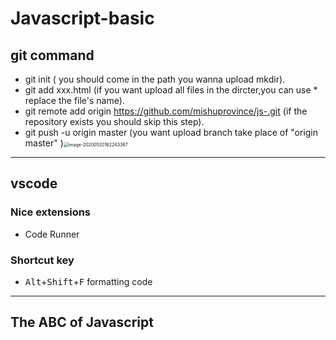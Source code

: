 # Javascript-basic



## git command

- git init ( you should come in the path you wanna upload mkdir).
- git add xxx.html (if you want upload all files in the dircter,you can use * replace the file's name).
- git remote add origin https://github.com/mishuprovince/js-.git  (if the repository exists you should skip this step).
- git push -u origin master (you want upload branch take place of "origin master" )<img src="/Users/xlovelteb/Library/Application Support/typora-user-images/image-20200520162243367.png" alt="image-20200520162243367" style="zoom:50%;" />

------



## vscode

### Nice  extensions

- Code Runner

### Shortcut key

- <kbd>Alt</kbd>+<kbd>Shift</kbd>+<kbd>F</kbd> formatting code

------

## The ABC of Javascript



